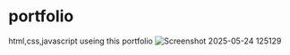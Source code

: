 # portfolio
html,css,javascript useing this portfolio
![Screenshot 2025-05-24 125129](https://github.com/user-attachments/assets/778311c8-1433-4f50-a7e0-6647ec6e6378)
